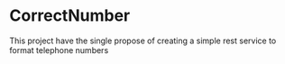 CorrectNumber
=============

This project have the single propose of creating a simple rest service to format telephone numbers
